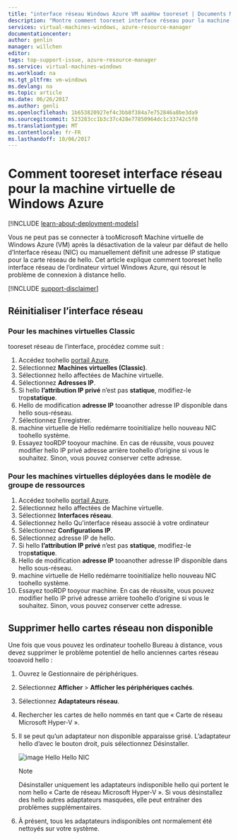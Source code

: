 ```yaml
---
title: "interface réseau Windows Azure VM aaaHow tooreset | Documents Microsoft"
description: "Montre comment tooreset interface réseau pour la machine virtuelle de Windows Azure"
services: virtual-machines-windows, azure-resource-manager
documentationcenter: 
author: genlin
manager: willchen
editor: 
tags: top-support-issue, azure-resource-manager
ms.service: virtual-machines-windows
ms.workload: na
ms.tgt_pltfrm: vm-windows
ms.devlang: na
ms.topic: article
ms.date: 06/26/2017
ms.author: genli
ms.openlocfilehash: 1b653820927ef4c3bb8f384a7e752846a8be3da9
ms.sourcegitcommit: 523283cc1b3c37c428e77850964dc1c33742c5f0
ms.translationtype: MT
ms.contentlocale: fr-FR
ms.lasthandoff: 10/06/2017
---
```

# <a name="how-tooreset-network-interface-for-azure-windows-vm"></a>Comment tooreset interface réseau pour la machine virtuelle de Windows Azure 

[!INCLUDE [learn-about-deployment-models](../../../includes/learn-about-deployment-models-both-include.md)]

Vous ne peut pas se connecter à tooMicrosoft Machine virtuelle de Windows Azure (VM) après la désactivation de la valeur par défaut de hello d’Interface réseau (NIC) ou manuellement définit une adresse IP statique pour la carte réseau de hello. Cet article explique comment tooreset hello interface réseau de l’ordinateur virtuel Windows Azure, qui résout le problème de connexion à distance hello.

[!INCLUDE [support-disclaimer](../../../includes/support-disclaimer.md)]
## <a name="reset-network-interface"></a>Réinitialiser l’interface réseau

### <a name="for-classic-vms"></a>Pour les machines virtuelles Classic

tooreset réseau de l’interface, procédez comme suit :

1.  Accédez toohello [portail Azure]( https://ms.portal.azure.com).
2.  Sélectionnez **Machines virtuelles (Classic)**.
3.  Sélectionnez hello affectées de Machine virtuelle.
4.  Sélectionnez **Adresses IP**.
5.  Si hello **l’attribution IP privé** n’est pas **statique**, modifiez-le trop**statique**.
6.  Hello de modification **adresse IP** tooanother adresse IP disponible dans hello sous-réseau.
7.  Sélectionnez Enregistrer.
8.  machine virtuelle de Hello redémarre tooinitialize hello nouveau NIC toohello système.
9.  Essayez tooRDP tooyour machine. En cas de réussite, vous pouvez modifier hello IP privé adresse arrière toohello d’origine si vous le souhaitez. Sinon, vous pouvez conserver cette adresse. 

### <a name="for-vms-deployed-in-resource-group-model"></a>Pour les machines virtuelles déployées dans le modèle de groupe de ressources

1.  Accédez toohello [portail Azure]( https://ms.portal.azure.com).
2.  Sélectionnez hello affectées de Machine virtuelle.
3.  Sélectionnez **Interfaces réseau**.
4.  Sélectionnez hello Qu'interface réseau associé à votre ordinateur
5.  Sélectionnez **Configurations IP**.
6.  Sélectionnez adresse IP de hello. 
7.  Si hello **l’attribution IP privé** n’est pas **statique**, modifiez-le trop**statique**.
8.  Hello de modification **adresse IP** tooanother adresse IP disponible dans hello sous-réseau.
9. machine virtuelle de Hello redémarre tooinitialize hello nouveau NIC toohello système.
10. Essayez tooRDP tooyour machine. En cas de réussite, vous pouvez modifier hello IP privé adresse arrière toohello d’origine si vous le souhaitez. Sinon, vous pouvez conserver cette adresse. 

## <a name="delete-hello-unavailable-nics"></a>Supprimer hello cartes réseau non disponible
Une fois que vous pouvez les ordinateur toohello Bureau à distance, vous devez supprimer le problème potentiel de hello anciennes cartes réseau tooavoid hello :

1.  Ouvrez le Gestionnaire de périphériques.
2.  Sélectionnez **Afficher** > **Afficher les périphériques cachés**.
3.  Sélectionnez **Adaptateurs réseau**. 
4.  Rechercher les cartes de hello nommés en tant que « Carte de réseau Microsoft Hyper-V ».
5.  Il se peut qu’un adaptateur non disponible apparaisse grisé. L’adaptateur hello d’avec le bouton droit, puis sélectionnez Désinstaller.

    ![image Hello Hello NIC](media/reset-network-interface/nicpage.png)

    > [!NOTE]
    > Désinstaller uniquement les adaptateurs indisponible hello qui portent le nom hello « Carte de réseau Microsoft Hyper-V ». Si vous désinstallez des hello autres adaptateurs masquées, elle peut entraîner des problèmes supplémentaires.
    >
    >

6.  À présent, tous les adaptateurs indisponibles ont normalement été nettoyés sur votre système.